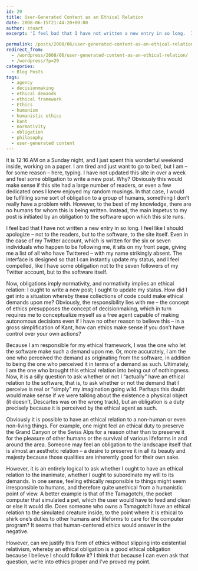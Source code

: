```yaml
---
id: 29
title: User-Generated Content as an Ethical Relation
date: 2008-06-15T21:44:20+00:00
author: stuart
excerpt: 'I feel bad that I have not written a new entry in so long.  I feel like I should apologize - not to the readers, but to the software, to the site itself.  I ought to write a new post; I ought to update my status.  How did I get into a situation whereby these collections of code could make ethical demands upon me?  And is this bad?'

permalink: /posts/2008/06/user-generated-content-as-an-ethical-relation/
redirect_from:
  - /wordpress/2008/06/user-generated-content-as-an-ethical-relation/
  - /wordpress/?p=29
categories:
  - Blog Posts
tags:
  - agency
  - decisionmaking
  - ethical demands
  - ethical framework
  - Ethics
  - humanism
  - humanistic ethics
  - kant
  - normativity
  - obligation
  - philosophy
  - user-generated content
---
```

It is 12:16 AM on a Sunday night, and I just spent this wonderful weekend inside, working on a paper. I am tired and just want to go to bed, but I am &#8211; for some reason &#8211; here, typing. I have not updated this site in over a week and feel some obligation to write a new post. Why? Obviously this would make sense if this site had a large number of readers, or even a few dedicated ones I knew enjoyed my random musings. In that case, I would be fulfilling some sort of obligation to a group of humans, something I don&#8217;t really have a problem with. However, to the best of my knowledge, there are no humans for whom this is being written. Instead, the main impetus to my post is initiated by an obligation to the software upon which this site runs.

<!--more--> I feel bad that I have not written a new entry in so long. I feel like I should apologize &#8211; not to the readers, but to the software, to the site itself. Even in the case of my Twitter account, which is written for the six or seven individuals who happen to be following me, it sits on my front page, giving me a list of all who have Twittered &#8211; with my name strikingly absent. The interface is designed so that I can instantly update my status, and I feel compelled, like I have some obligation not to the seven followers of my Twitter account, but to the software itself.

Now, obligations imply normativity, and normativity implies an ethical relation: I ought to write a new post; I ought to update my status. How did I get into a situation whereby these collections of code could make ethical demands upon me? Obviously, the responsibility lies with me &#8211; the concept of ethics presupposes the concept of decisionmaking, which in turn requires me to conceptualize myself as a free agent capable of making autonomous decisions even if I have no other reason to believe this &#8211; in a gross simplification of Kant, how can ethics make sense if you don&#8217;t have control over your own actions?

Because I am responsible for my ethical framework, I was the one who let the software make such a demand upon me. Or, more accurately, I am the one who perceived the demand as originating from the software, in addition to being the one who perceived it in terms of a demand as such. Ultimately, I am the one who brought this ethical relation into being out of nothingness. Now, it is a silly question to ask whether or not I &#8220;actually&#8221; have an ethical relation to the software, that is, to ask whether or not the demand that I perceive is real or &#8220;simply&#8221; my imagination going wild. Perhaps this doubt would make sense if we were talking about the existence a physical object (it doesn&#8217;t, Descartes was on the wrong track), but an obligation is a duty precisely because it is perceived by the ethical agent as such.<span><br /> </span>

Obviously it is possible to have an ethical relation to a non-human or even non-living things. For example, one might feel an ethical duty to preserve the Grand Canyon or the Swiss Alps for a reason other than to preserve it for the pleasure of other humans or the survival of various lifeforms in and around the area. Someone may feel an obligation to the landscape itself that is almost an aesthetic relation &#8211; a desire to preserve it in all its beauty and majesty because those qualities are inherently good for their own sake.

However, it is an entirely logical to ask whether I ought to have an ethical relation to the inanimate, whether I ought to subordinate my will to its demands. In one sense, feeling ethically responsible to things might seem irresponsible to humans, and therefore quite unethical from a humanistic point of view. A better example is that of the Tamagotchi, the pocket computer that simulated a pet, which the user would have to feed and clean or else it would die. Does someone who owns a Tamagotchi have an ethical relation to the simulated creature inside, to the point where it is ethical to shirk one&#8217;s duties to other humans and lifeforms to care for the computer program? It seems that human-centered ethics would answer in the negative.

However, can we justify this form of ethics without slipping into existential relativism, whereby an ethical obligation is a good ethical obligation because I believe I should follow it? I think that because I can even ask that question, we&#8217;re into ethics proper and I&#8217;ve proved my point.